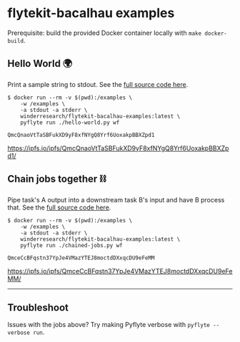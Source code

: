 # flytekit-bacalhau examples

Prerequisite: build the provided Docker container locally with `make docker-build`.

## Hello World 🌍

Print a sample string to stdout. 
See the [full source code here](./hello-world.py).

```shell
$ docker run --rm -v $(pwd):/examples \
	-w /examples \
	-a stdout -a stderr \
	winderresearch/flytekit-bacalhau-examples:latest \
	pyflyte run ./hello-world.py wf

QmcQnaoVtTaSBFukXD9yF8xfNYgQ8Yrf6UoxakpBBXZpd1
```

https://ipfs.io/ipfs/QmcQnaoVtTaSBFukXD9yF8xfNYgQ8Yrf6UoxakpBBXZpd1/

## Chain jobs together ⛓️

Pipe task's A output into a downstream task B's input and have B process that.
See the [full source code here](./chained-jobs.py).

```shell
$ docker run --rm -v $(pwd):/examples \
	-w /examples \
	-a stdout -a stderr \
	winderresearch/flytekit-bacalhau-examples:latest \
	pyflyte run ./chained-jobs.py wf

QmceCcBFqstn37YpJe4VMazYTEJ8moctdDXxqcDU9eFeMM
```

https://ipfs.io/ipfs/QmceCcBFqstn37YpJe4VMazYTEJ8moctdDXxqcDU9eFeMM/

---

## Troubleshoot

Issues with the jobs above? Try making Pyflyte verbose with `pyflyte --verbose run`.
